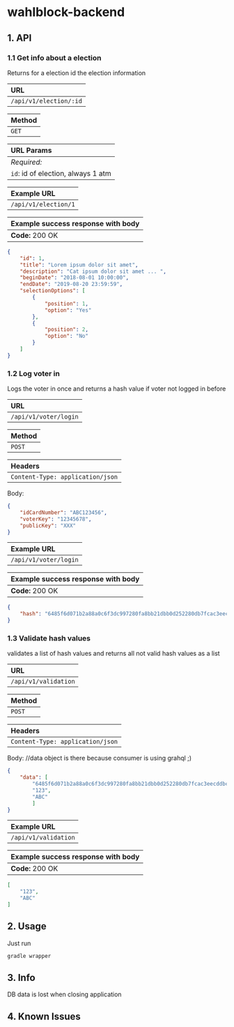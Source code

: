 # wahlblock-backend

## 1. API

### 1.1 Get info about a election

Returns for a election id the election information

| **URL** |
|:---|
| `/api/v1/election/:id` |

| **Method** |
|:---|
| `GET` |

| **URL Params** |
|:---|
| *Required:* |
| `id`: id of election, always 1 atm |

| **Example URL** |
|:---|
| `/api/v1/election/1` |

| **Example success response with body** |
|:---|
| **Code:** 200 OK |
```json
{
    "id": 1,
    "title": "Lorem ipsum dolor sit amet",
    "description": "Cat ipsum dolor sit amet ... ",
    "beginDate": "2018-08-01 10:00:00",
    "endDate": "2019-08-20 23:59:59",
    "selectionOptions": [
        {
            "position": 1,
            "option": "Yes"
        },
        {
            "position": 2,
            "option": "No"
        }
    ]
}
```

### 1.2 Log voter in

Logs the voter in once and returns a hash value if voter not logged in before

| **URL** |
|:---|
| `/api/v1/voter/login` |

| **Method** |
|:---|
| `POST` |

| **Headers** |
|:---|
| `Content-Type: application/json` |

Body:
```json
{
    "idCardNumber": "ABC123456",
    "voterKey": "12345678",
    "publicKey": "XXX"
}
```

| **Example URL** |
|:---|
| `/api/v1/voter/login` |

| **Example success response with body** |
|:---|
| **Code:** 200 OK |
```json
{
    "hash": "6485f6d071b2a88a0c6f3dc997280fa8bb21dbb0d252280db7fcac3eecddbc52"
}
```

### 1.3 Validate hash values

validates a list of hash values and returns all not valid hash values as a list

| **URL** |
|:---|
| `/api/v1/validation` |

| **Method** |
|:---|
| `POST` |

| **Headers** |
|:---|
| `Content-Type: application/json` |

Body:
//data object is there because consumer is using grahql ;)
```json
{
	"data": [
		"6485f6d071b2a88a0c6f3dc997280fa8bb21dbb0d252280db7fcac3eecddbc52",
		"123",
		"ABC"
		]
}
```

| **Example URL** |
|:---|
| `/api/v1/validation` |

| **Example success response with body** |
|:---|
| **Code:** 200 OK |
```json
[
    "123",
    "ABC"
]
```

## 2. Usage

Just run

```bash
gradle wrapper
```

## 3. Info

DB data is lost when closing application

## 4. Known Issues
